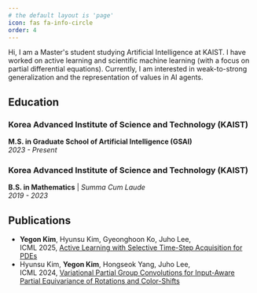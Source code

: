 ```yaml
---
# the default layout is 'page'
icon: fas fa-info-circle
order: 4
---
```


Hi, I am a Master's student studying Artificial Intelligence at KAIST.
I have worked on active learning and scientific machine learning (with a focus on partial differential equations). Currently, I am interested in weak-to-strong generalization and the representation of values in AI agents.


## Education

### Korea Advanced Institute of Science and Technology (KAIST)
**M.S. in Graduate School of Artificial Intelligence (GSAI)**  
*2023 - Present*

### Korea Advanced Institute of Science and Technology (KAIST)
**B.S. in Mathematics** | *Summa Cum Laude*   
*2019 - 2023*

## Publications

* **Yegon Kim**, Hyunsu Kim, Gyeonghoon Ko, Juho Lee,\
ICML 2025, [Active Learning with Selective Time-Step Acquisition for PDEs](https://icml.cc/virtual/2025/poster/44573)
* Hyunsu Kim, **Yegon Kim**, Hongseok Yang, Juho Lee,\
ICML 2024, [Variational Partial Group Convolutions for Input-Aware Partial Equivariance of Rotations and Color-Shifts](https://arxiv.org/abs/2407.04271)
